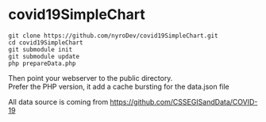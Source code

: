 # covid19SimpleChart

```
git clone https://github.com/nyroDev/covid19SimpleChart.git
cd covid19SimpleChart
git submodule init
git submodule update
php prepareData.php
```

Then point your webserver to the public directory.  
Prefer the PHP version, it add a cache bursting for the data.json file

All data source is coming from https://github.com/CSSEGISandData/COVID-19